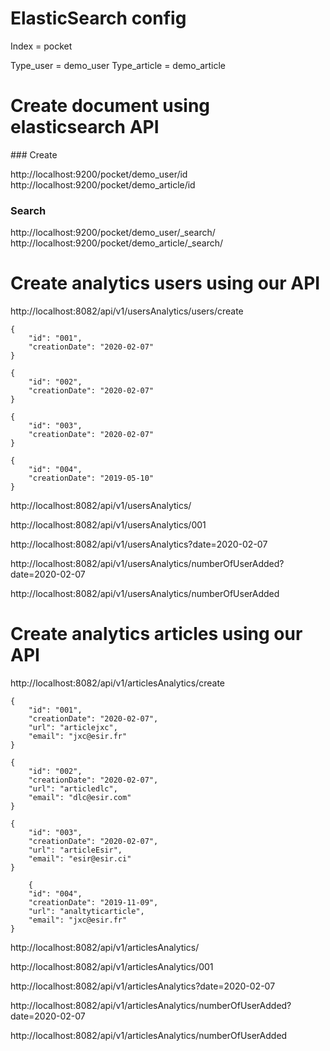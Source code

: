 # ElasticSearch config

Index = pocket

Type_user = demo_user
Type_article = demo_article

# Create document using elasticsearch API

### Create

http://localhost:9200/pocket/demo_user/id
http://localhost:9200/pocket/demo_article/id

### Search 

http://localhost:9200/pocket/demo_user/_search/
http://localhost:9200/pocket/demo_article/_search/


# Create analytics users using our API
http://localhost:8082/api/v1/usersAnalytics/users/create

    {
        "id": "001",
        "creationDate": "2020-02-07"
    }

    {
        "id": "002",
        "creationDate": "2020-02-07"
    }

    {
        "id": "003",
        "creationDate": "2020-02-07"
    }

    {
        "id": "004",
        "creationDate": "2019-05-10"
    }

http://localhost:8082/api/v1/usersAnalytics/

http://localhost:8082/api/v1/usersAnalytics/001

http://localhost:8082/api/v1/usersAnalytics?date=2020-02-07

http://localhost:8082/api/v1/usersAnalytics/numberOfUserAdded?date=2020-02-07

http://localhost:8082/api/v1/usersAnalytics/numberOfUserAdded


# Create analytics articles using our API
http://localhost:8082/api/v1/articlesAnalytics/create

    {
        "id": "001",
        "creationDate": "2020-02-07",
        "url": "articlejxc",
        "email": "jxc@esir.fr"
    }

    {
        "id": "002",
        "creationDate": "2020-02-07",
        "url": "articledlc",
        "email": "dlc@esir.com"
    }

    {
        "id": "003",
        "creationDate": "2020-02-07",
        "url": "articleEsir",
        "email": "esir@esir.ci"
    }

        {
        "id": "004",
        "creationDate": "2019-11-09",
        "url": "analtyticarticle",
        "email": "jxc@esir.fr"
    }


http://localhost:8082/api/v1/articlesAnalytics/

http://localhost:8082/api/v1/articlesAnalytics/001

http://localhost:8082/api/v1/articlesAnalytics?date=2020-02-07

http://localhost:8082/api/v1/articlesAnalytics/numberOfUserAdded?date=2020-02-07

http://localhost:8082/api/v1/articlesAnalytics/numberOfUserAdded